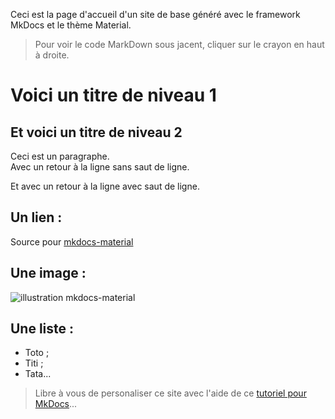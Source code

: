 Ceci est la page d'accueil d'un site de base généré avec le framework MkDocs et le thème Material.

> Pour voir le code MarkDown sous jacent, cliquer sur le crayon en haut à droite.

# Voici un titre de niveau 1
## Et voici un titre de niveau 2
Ceci est un paragraphe.  
Avec un retour à la ligne sans saut de ligne.

Et avec un retour à la ligne avec saut de ligne.

## Un lien :
Source pour [mkdocs-material](https://squidfunk.github.io/mkdocs-material/)

## Une image :
![illustration mkdocs-material](https://squidfunk.github.io/mkdocs-material/assets/images/illustration.png)

## Une liste :
- Toto ;
- Titi ;
- Tata...

> Libre à vous de personaliser ce site avec l'aide de ce [tutoriel pour MkDocs](https://github.com/ericECmorlaix/adn-Tutoriel_site_web)...